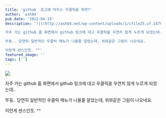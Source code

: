 ```yaml
---
title: 'github  로고에 마우스 우클릭을 하면?'
author: 'ash84'
pub_date: '2012-04-19'
description: '![](http://ash84.net/wp-content/uploads/1/cfile25.uf.1470F0374F8FE01E0AA7AC.png)

자주 가는 github 홈 화면에서 github 링크에 대고 우클릭을 우연치 않게 누르게 되었는데.. 

뚜둥.. 당연히 일반적인 우클릭 메뉴가 나올줄 알았는데, 위와같은 그림이 나오네요. 

이런게 센스인듯. ^^'
featured_image: ''
tags: ['']
---
```



![](http://ash84.net/wp-content/uploads/1/cfile25.uf.1470F0374F8FE01E0AA7AC.png)

자주 가는 github 홈 화면에서 github 링크에 대고 우클릭을 우연치 않게 누르게 되었는데.. 

뚜둥.. 당연히 일반적인 우클릭 메뉴가 나올줄 알았는데, 위와같은 그림이 나오네요. 

이런게 센스인듯. ^^ 



